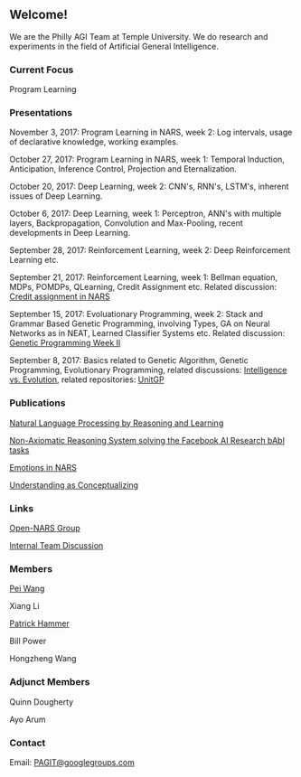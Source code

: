## Welcome!

We are the Philly AGI Team at Temple University. We do research and experiments in the field of Artificial General Intelligence.

### Current Focus

Program Learning

### Presentations

November 3, 2017:
Program Learning in NARS, week 2: Log intervals, usage of declarative knowledge, working examples.

October 27, 2017:
Program Learning in NARS, week 1: Temporal Induction, Anticipation, Inference Control, Projection and Eternalization.

October 20, 2017: 
Deep Learning, week 2: CNN's, RNN's, LSTM's, inherent issues of Deep Learning.

October 6, 2017: 
Deep Learning, week 1: Perceptron, ANN's with multiple layers, Backpropagation, Convolution and Max-Pooling, recent developments in Deep Learning.  

September 28, 2017: 
Reinforcement Learning, week 2: Deep Reinforcement Learning etc.

September 21, 2017: 
Reinforcement Learning, week 1: Bellman equation, MDPs, POMDPs, QLearning, Credit Assignment etc. Related discussion: [Credit assignment in NARS](https://groups.google.com/forum/#!topic/open-nars/OoaHZ4ss7K8)

September 15, 2017:
Evoluationary Programming, week 2: Stack and Grammar Based Genetic Programming, involving Types, GA on Neural Networks as in NEAT, Learned Classifier Systems etc. Related discussion: [Genetic Programming Week II](https://groups.google.com/forum/#!topic/pagit/DXUd911-6FM)

September 8, 2017:
Basics related to Genetic Algorithm, Genetic Programming, Evolutionary Programming, related discussions: [Intelligence vs. Evolution](https://groups.google.com/forum/#!topic/pagit/pejoZ7vwNUo), related repositories: [UnitGP](https://github.com/wpower12/UnitGP)

### Publications
 
[Natural Language Processing by Reasoning and Learning](https://github.com/PhillyAGITeam/Website/blob/master/Papers/PAGI-TR-1.pdf)

[Non-Axiomatic Reasoning System solving the Facebook AI Research bAbI tasks](https://github.com/PhillyAGITeam/Website/blob/master/Papers/PAGI-TR-2.pdf)

[Emotions in NARS](https://github.com/PhillyAGITeam/Website/blob/master/Papers/PAGI-TR-3.pdf)

[Understanding as Conceptualizing](https://github.com/PhillyAGITeam/Website/blob/master/Papers/PAGI-TR-4.pdf)

### Links

[Open-NARS Group](https://groups.google.com/forum/#!forum/open-nars)

[Internal Team Discussion](https://groups.google.com/forum/#!forum/pagit)

### Members

[Pei Wang](https://cis.temple.edu/~wangp/)

Xiang Li

[Patrick Hammer](https://www.linkedin.com/in/patrick-hammer-27a248b5/)

Bill Power

Hongzheng Wang 

### Adjunct Members

Quinn Dougherty

Ayo Arum

### Contact

Email: PAGIT@googlegroups.com


